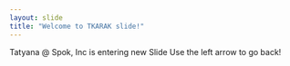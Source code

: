 ```yaml
---
layout: slide
title: "Welcome to TKARAK slide!"
---
```

Tatyana @ Spok, Inc is entering new Slide
Use the left arrow to go back!
